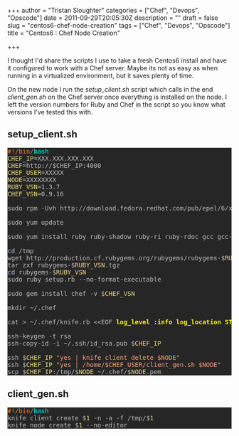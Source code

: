 +++
author = "Tristan Sloughter"
categories = ["Chef", "Devops", "Opscode"]
date = 2011-09-29T20:05:30Z
description = ""
draft = false
slug = "centos6-chef-node-creation"
tags = ["Chef", "Devops", "Opscode"]
title = "Centos6 : Chef Node Creation"

+++

I thought I'd share the scripts I use to take a fresh Centos6 install and have it configured to work with a Chef server. Maybe its not as easy as when running in a virtualized environment, but it saves plenty of time.  
  
On the new node I run the _setup_client.sh_ script which calls in the end _client_gen.sh_ on the Chef server once everything is installed on the node. I left the version numbers for Ruby and Chef in the script so you know what versions I've tested this with.  
  
## setup_client.sh  
  
<pre style="color:#bebebe;background-color:#262626;"><span style="color:#ff7f24;">#</span><span style="color:#ff7f24;">!/bin/</span><span style="color:#00ffff;">bash</span>  
<span style="color:#eedd82;">CHEF_IP</span>=XXX.XXX.XXX.XXX  
<span style="color:#eedd82;">CHEF</span>=http://$CHEF_IP:4000  
<span style="color:#eedd82;">CHEF_USER</span>=XXXXX  
<span style="color:#eedd82;">NODE</span>=XXXXXXXX  
<span style="color:#eedd82;">RUBY_VSN</span>=1.3.7  
<span style="color:#eedd82;">CHEF_VSN</span>=0.9.16  
  
sudo rpm -Uvh http://download.fedora.redhat.com/pub/epel/6/x86_64/epel-release-6-5.noarch.rpm  
  
sudo yum update  
  
sudo yum install ruby ruby-shadow ruby-ri ruby-rdoc gcc gcc-c++ ruby-devel ruby-static  
  
<span style="color:#b0c4de;">cd</span> /tmp  
wget http://production.cf.rubygems.org/rubygems/rubygems-$<span style="color:#eedd82;">RUBY_VSN</span>.tgz  
tar zxf rubygems-$<span style="color:#eedd82;">RUBY_VSN</span>.tgz  
<span style="color:#b0c4de;">cd</span> rubygems-$<span style="color:#eedd82;">RUBY_VSN</span>  
sudo ruby setup.rb --no-format-executable  
  
sudo gem install chef -v $<span style="color:#eedd82;">CHEF_VSN</span>   
  
mkdir ~/.chef  
  
cat &gt; ~/.chef/knife.rb &lt;&lt;EOF<span style="color:#ffff00;font-weight:bold;"> log_level :info log_location STDOUT node_name '$NODE' client_key '/home/$USER/.chef/$NODE.pem' validation_client_name 'chef-validator' validation_key '/etc/chef/validation.pem' chef_server_url '$CHEF' cache_type 'BasicFile' cache_options( :path =&gt; '/home/$USER/.chef/checksums' ) EOF</span>  
  
ssh-keygen -t rsa  
ssh-copy-id -i ~/.ssh/id_rsa.pub $<span style="color:#eedd82;">CHEF_IP</span>  
  
ssh $<span style="color:#eedd82;">CHEF_IP</span> <span style="color:#ffa07a;">"yes | knife client delete $NODE"</span>  
ssh $<span style="color:#eedd82;">CHEF_IP</span> <span style="color:#ffa07a;">"yes | /home/$CHEF_USER/client_gen.sh $NODE"</span>  
scp $<span style="color:#eedd82;">CHEF_IP</span>:/tmp/$<span style="color:#eedd82;">NODE</span> ~/.chef/$<span style="color:#eedd82;">NODE</span>.pem</pre>  
  
## client_gen.sh  
  
<pre style="color:#bebebe;background-color:#262626;"><span style="color:#ff7f24;">#</span><span style="color:#ff7f24;">!/bin/</span><span style="color:#00ffff;">bash</span>  
knife client create $<span style="color:#eedd82;">1</span> -n -a -f /tmp/$<span style="color:#eedd82;">1</span>  
knife node create $<span style="color:#eedd82;">1</span> --no-editor</pre>

